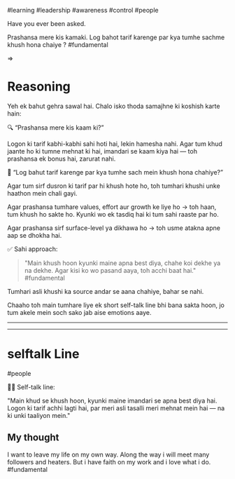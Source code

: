 #learning #leadership #awareness #control #people 


Have you ever been asked. 

Prashansa mere kis kamaki. Log bahot tarif karenge par kya tumhe sachme khush hona chaiye ? #fundamental 

=> 

# Reasoning 
Yeh ek bahut gehra sawal hai. Chalo isko thoda samajhne ki koshish karte hain:

🔍 “Prashansa mere kis kaam ki?”

Logon ki tarif kabhi-kabhi sahi hoti hai, lekin hamesha nahi. Agar tum khud jaante ho ki tumne mehnat ki hai, imandari se kaam kiya hai — toh prashansa ek bonus hai, zarurat nahi.

🧠 “Log bahut tarif karenge par kya tumhe sach mein khush hona chahiye?”

Agar tum sirf dusron ki tarif par hi khush hote ho, toh tumhari khushi unke haathon mein chali gayi.

Agar prashansa tumhare values, effort aur growth ke liye ho → toh haan, tum khush ho sakte ho. Kyunki wo ek tasdiq hai ki tum sahi raaste par ho.

Agar prashansa sirf surface-level ya dikhawa ho → toh usme atakna apne aap se dhokha hai.


✅ Sahi approach:

> "Main khush hoon kyunki maine apna best diya, chahe koi dekhe ya na dekhe. Agar kisi ko wo pasand aaya, toh acchi baat hai." #fundamental 



Tumhari asli khushi ka source andar se aana chahiye, bahar se nahi.

Chaaho toh main tumhare liye ek short self-talk line bhi bana sakta hoon, jo tum akele mein soch sako jab aise emotions aaye.



---
---

# selftalk Line
#people 

🧘‍♂️ Self-talk line:

"Main khud se khush hoon, kyunki maine imandari se apna best diya hai. Logon ki tarif achhi lagti hai, par meri asli tasalli meri mehnat mein hai — na ki unki taaliyon mein."

## My thought
I want to leave my life on my own way. Along the way i will meet many followers and heaters. But i have faith on my work and i love what i do.
#fundamental 